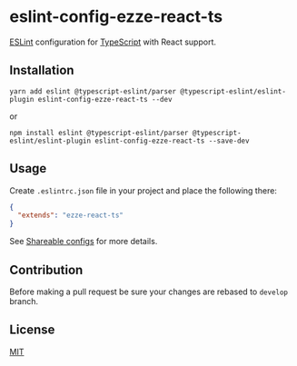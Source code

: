# eslint-config-ezze-react-ts

[ESLint](http://eslint.org/) configuration for [TypeScript](https://www.typescriptlang.org/) with React support.

## Installation

```
yarn add eslint @typescript-eslint/parser @typescript-eslint/eslint-plugin eslint-config-ezze-react-ts --dev
```

or

```
npm install eslint @typescript-eslint/parser @typescript-eslint/eslint-plugin eslint-config-ezze-react-ts --save-dev
```
    
## Usage

Create `.eslintrc.json` file in your project and place the following there:

```json
{
  "extends": "ezze-react-ts"
}
```
    
See [Shareable configs](http://eslint.org/docs/developer-guide/shareable-configs) for more details.    

## Contribution

Before making a pull request be sure your changes are rebased to `develop` branch.

## License

[MIT](LICENSE)
